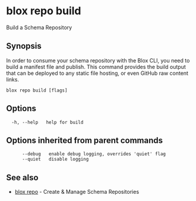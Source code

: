 # blox repo build

Build a Schema Repository

## Synopsis

In order to consume your schema repository with the Blox CLI, you
	need to build a manifest file and publish. This command provides the build output
	that can be deployed to any static file hosting, or even GitHub raw content links.

```
blox repo build [flags]
```

## Options

```
  -h, --help   help for build
```

## Options inherited from parent commands

```
      --debug   enable debug logging, overrides 'quiet' flag
      --quiet   disable logging
```

## See also

* [blox repo](/cmd/blox_repo)	 - Create & Manage Schema Repositories

